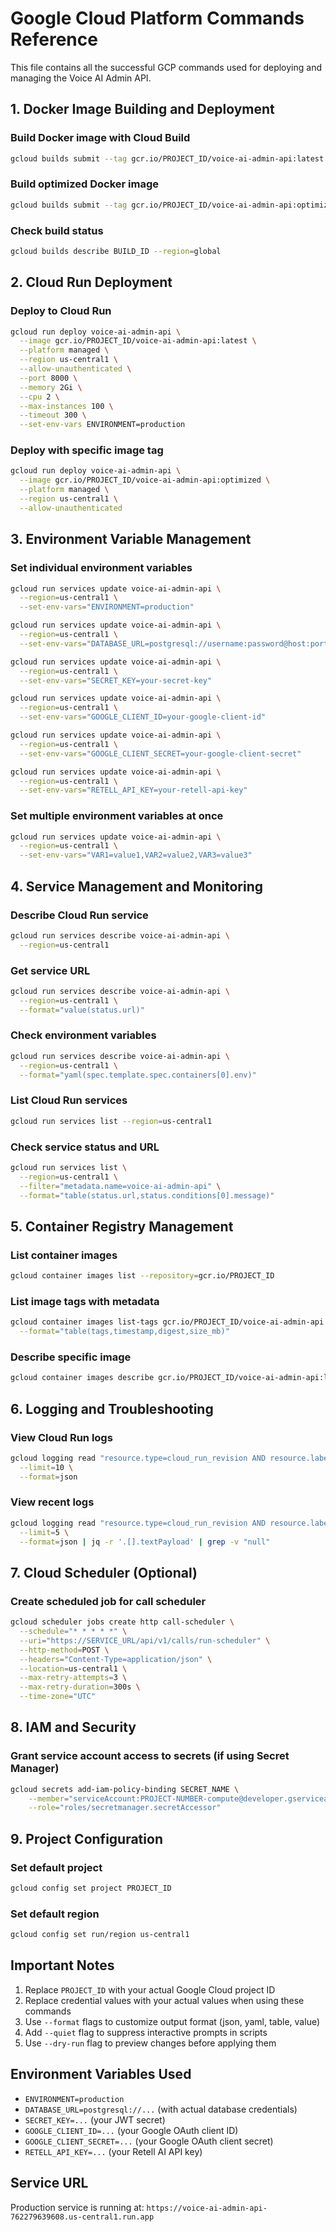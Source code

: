 # Google Cloud Platform Commands Reference

This file contains all the successful GCP commands used for deploying and managing the Voice AI Admin API.

## 1. Docker Image Building and Deployment

### Build Docker image with Cloud Build
```bash
gcloud builds submit --tag gcr.io/PROJECT_ID/voice-ai-admin-api:latest .
```

### Build optimized Docker image
```bash
gcloud builds submit --tag gcr.io/PROJECT_ID/voice-ai-admin-api:optimized .
```

### Check build status
```bash
gcloud builds describe BUILD_ID --region=global
```

## 2. Cloud Run Deployment

### Deploy to Cloud Run
```bash
gcloud run deploy voice-ai-admin-api \
  --image gcr.io/PROJECT_ID/voice-ai-admin-api:latest \
  --platform managed \
  --region us-central1 \
  --allow-unauthenticated \
  --port 8000 \
  --memory 2Gi \
  --cpu 2 \
  --max-instances 100 \
  --timeout 300 \
  --set-env-vars ENVIRONMENT=production
```

### Deploy with specific image tag
```bash
gcloud run deploy voice-ai-admin-api \
  --image gcr.io/PROJECT_ID/voice-ai-admin-api:optimized \
  --platform managed \
  --region us-central1 \
  --allow-unauthenticated
```

## 3. Environment Variable Management

### Set individual environment variables
```bash
gcloud run services update voice-ai-admin-api \
  --region=us-central1 \
  --set-env-vars="ENVIRONMENT=production"

gcloud run services update voice-ai-admin-api \
  --region=us-central1 \
  --set-env-vars="DATABASE_URL=postgresql://username:password@host:port/database"

gcloud run services update voice-ai-admin-api \
  --region=us-central1 \
  --set-env-vars="SECRET_KEY=your-secret-key"

gcloud run services update voice-ai-admin-api \
  --region=us-central1 \
  --set-env-vars="GOOGLE_CLIENT_ID=your-google-client-id"

gcloud run services update voice-ai-admin-api \
  --region=us-central1 \
  --set-env-vars="GOOGLE_CLIENT_SECRET=your-google-client-secret"

gcloud run services update voice-ai-admin-api \
  --region=us-central1 \
  --set-env-vars="RETELL_API_KEY=your-retell-api-key"
```

### Set multiple environment variables at once
```bash
gcloud run services update voice-ai-admin-api \
  --region=us-central1 \
  --set-env-vars="VAR1=value1,VAR2=value2,VAR3=value3"
```

## 4. Service Management and Monitoring

### Describe Cloud Run service
```bash
gcloud run services describe voice-ai-admin-api \
  --region=us-central1
```

### Get service URL
```bash
gcloud run services describe voice-ai-admin-api \
  --region=us-central1 \
  --format="value(status.url)"
```

### Check environment variables
```bash
gcloud run services describe voice-ai-admin-api \
  --region=us-central1 \
  --format="yaml(spec.template.spec.containers[0].env)"
```

### List Cloud Run services
```bash
gcloud run services list --region=us-central1
```

### Check service status and URL
```bash
gcloud run services list \
  --region=us-central1 \
  --filter="metadata.name=voice-ai-admin-api" \
  --format="table(status.url,status.conditions[0].message)"
```

## 5. Container Registry Management

### List container images
```bash
gcloud container images list --repository=gcr.io/PROJECT_ID
```

### List image tags with metadata
```bash
gcloud container images list-tags gcr.io/PROJECT_ID/voice-ai-admin-api \
  --format="table(tags,timestamp,digest,size_mb)"
```

### Describe specific image
```bash
gcloud container images describe gcr.io/PROJECT_ID/voice-ai-admin-api:latest
```

## 6. Logging and Troubleshooting

### View Cloud Run logs
```bash
gcloud logging read "resource.type=cloud_run_revision AND resource.labels.service_name=voice-ai-admin-api" \
  --limit=10 \
  --format=json
```

### View recent logs
```bash
gcloud logging read "resource.type=cloud_run_revision AND resource.labels.service_name=voice-ai-admin-api" \
  --limit=5 \
  --format=json | jq -r '.[].textPayload' | grep -v "null"
```

## 7. Cloud Scheduler (Optional)

### Create scheduled job for call scheduler
```bash
gcloud scheduler jobs create http call-scheduler \
  --schedule="* * * * *" \
  --uri="https://SERVICE_URL/api/v1/calls/run-scheduler" \
  --http-method=POST \
  --headers="Content-Type=application/json" \
  --location=us-central1 \
  --max-retry-attempts=3 \
  --max-retry-duration=300s \
  --time-zone="UTC"
```

## 8. IAM and Security

### Grant service account access to secrets (if using Secret Manager)
```bash
gcloud secrets add-iam-policy-binding SECRET_NAME \
    --member="serviceAccount:PROJECT-NUMBER-compute@developer.gserviceaccount.com" \
    --role="roles/secretmanager.secretAccessor"
```

## 9. Project Configuration

### Set default project
```bash
gcloud config set project PROJECT_ID
```

### Set default region
```bash
gcloud config set run/region us-central1
```

## Important Notes

1. Replace `PROJECT_ID` with your actual Google Cloud project ID
2. Replace credential values with your actual values when using these commands
3. Use `--format` flags to customize output format (json, yaml, table, value)
4. Add `--quiet` flag to suppress interactive prompts in scripts
5. Use `--dry-run` flag to preview changes before applying them

## Environment Variables Used
- `ENVIRONMENT=production`
- `DATABASE_URL=postgresql://...` (with actual database credentials)
- `SECRET_KEY=...` (your JWT secret)
- `GOOGLE_CLIENT_ID=...` (your Google OAuth client ID)
- `GOOGLE_CLIENT_SECRET=...` (your Google OAuth client secret)
- `RETELL_API_KEY=...` (your Retell AI API key)

## Service URL
Production service is running at: `https://voice-ai-admin-api-762279639608.us-central1.run.app`